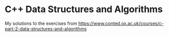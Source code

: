 # C++ Data Structures and Algorithms
My solutions to the exercises from https://www.conted.ox.ac.uk/courses/c-part-2-data-structures-and-algorithms
